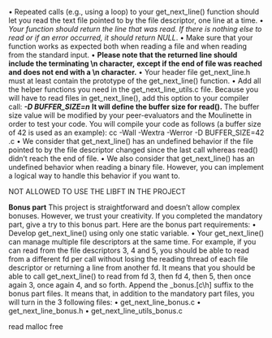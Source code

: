 • Repeated calls (e.g., using a loop) to your get_next_line() function should let
you read the text file pointed to by the file descriptor, one line at a time.
• *Your function should return the line that was read.*
*If there is nothing else to read or if an error occurred, it should return NULL*.
• Make sure that your function works as expected both when reading a file and when
reading from the standard input.
• **Please note that the returned line should include the terminating \n character,**
**except if the end of file was reached and does not end with a \n character.**
• Your header file get_next_line.h must at least contain the prototype of the
get_next_line() function.
• Add all the helper functions you need in the get_next_line_utils.c file.
Because you will have to read files in get_next_line(), add this option to your
compiler call: ***-D BUFFER_SIZE=n***
**It will define the buffer size for read().**
The buffer size value will be modified by your peer-evaluators and the Moulinette
in order to test your code.
You will compile your code as follows (a buffer size of 42 is used as an example):
cc -Wall -Wextra -Werror -D BUFFER_SIZE=42 <files>.c
• We consider that get_next_line() has an undefined behavior if the file pointed to
by the file descriptor changed since the last call whereas read() didn’t reach the
end of file.
• We also consider that get_next_line() has an undefined behavior when reading
a binary file. However, you can implement a logical way to handle this behavior if
you want to.

NOT ALLOWED TO USE THE LIBFT IN THE PROJECT

**Bonus part**
This project is straightforward and doesn’t allow complex bonuses. However, we trust
your creativity. If you completed the mandatory part, give a try to this bonus part.
Here are the bonus part requirements:
• Develop get_next_line() using only one static variable.
• Your get_next_line() can manage multiple file descriptors at the same time.
For example, if you can read from the file descriptors 3, 4 and 5, you should be
able to read from a different fd per call without losing the reading thread of each
file descriptor or returning a line from another fd.
It means that you should be able to call get_next_line() to read from fd 3, then
fd 4, then 5, then once again 3, once again 4, and so forth.
Append the _bonus.[c\h] suffix to the bonus part files.
It means that, in addition to the mandatory part files, you will turn in the 3 following
files:
• get_next_line_bonus.c
• get_next_line_bonus.h
• get_next_line_utils_bonus.c


read
malloc 
free